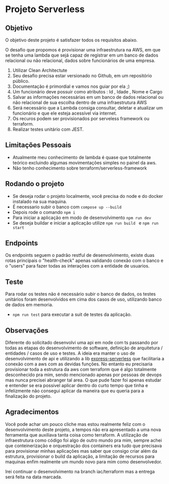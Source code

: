 # Projeto Serverless

## Objetivo 

O objetivo deste projeto é satisfazer todos os requisitos abaixo.

O desafio que propomos é provisionar uma infraestrutura na AWS, em que se tenha uma lambda que sejá capaz de registrar em um banco de dados relacional ou não relacional, dados sobre funcionários de uma empresa.


 1. Utilizar Clean Architectute
 2. Seu desafio precisa estar versionado no Github, em um repositório público.
 3. Documentação é primordial e vamos nos guiar por ela ;)
 4. Um funcionário deve possuir como atributos : Id , Idade , Nome e Cargo<br/>
 5. Salvar as informações necessárias em um banco de dados relacional ou não relacional de sua escolha dentro de uma infraestrutura AWS<br/>
 6. Será necessário que a Lambda consiga consultar, deletar e atualizar um funcionário e que ele esteja acessível via internet.<br/>
 7. Os recuros podem ser provisionados por serveless framework ou terraform.
 8. Realizar testes unitário com JEST.

## Limitações Pessoais

 - Atualmente meu conhecimento de lambda é quase que totalmente teórico excluindo algumas movimentações simples no painel da aws.
 - Não tenho conhecimento sobre terraform/serverless-framework


## Rodando o projeto

- Se deseja rodar o projeto localmente, você precisa do node e do docker instalado na sua maquina.
- É necessario subir o banco com ``` compose up --build ```
- Depois rode o comando ```npm i```
- Para iniciar a aplicação em modo de desenvolvimento  ```npm run dev```
- Se deseja buildar e iniciar a aplicação utilize ```npm run build ``` e ```npm run start```


## Endpoints

Os endpoints seguem o padrão restful de desenvolvimento, existe duas rotas principais o "health-check" apenas validando conexão com o banco e o "users" para fazer todas as interações com a entidade de usuarios.

## Teste

Para rodar os testes não é necessário subir o banco de dados, os testes unitários foram desenvolvidos em cima dos casos de uso, utilizando banco de dados em memoria.

- ```npm run test``` para executar a suit de testes da aplicação.

 ## Observações

 Diferente do solicitado desenvolvi uma api em node com ts passando por todas as etapas do desenvolvimento de software, definição de arquitetura / entidades / casos de uso e testes.
 A ideia era manter o uso de desenvolvimento de api e utilizando a lib [express-serverless](https://github.com/vendia/serverless-express) que facilitaria a conexão com a aws com as devidas funções.
 No entanto eu precisaria provisionar toda a estrutura da aws com terraform que é algo totalmente desconhecido pra mim, sendo mencionado apenas por pessoas de devops mas nunca precisei abranger tal area. O que pude fazer foi apenas estudar e entender se era possivel aplicar dentro do curto tempo que tinha e infelizmente não consegui aplicar da maneira que eu queria para a finalização do projeto.

 ## Agradecimentos

 Você pode achar um pouco cliche mas estou realmente feliz com o desenvolvimento deste projeto, a tempos não era apresentado a uma nova ferramenta que auxiliava tanta coisa como terraform. A utilização de infraestrutura como código foi algo de outro mundo pra mim, sempre achei que conteinerização e orquestração dos containers era tudo que precisava para provisionar minhas aplicações mas saber que consigo criar além da estrutura, provisionar o build da aplicação, a limitação de recursos para maquinas enfim realmente um mundo novo para mim como desenvolvedor.

 Irei continuar o desenvolvimento na branch iac/terraform mas a entrega será feita na data marcada.
